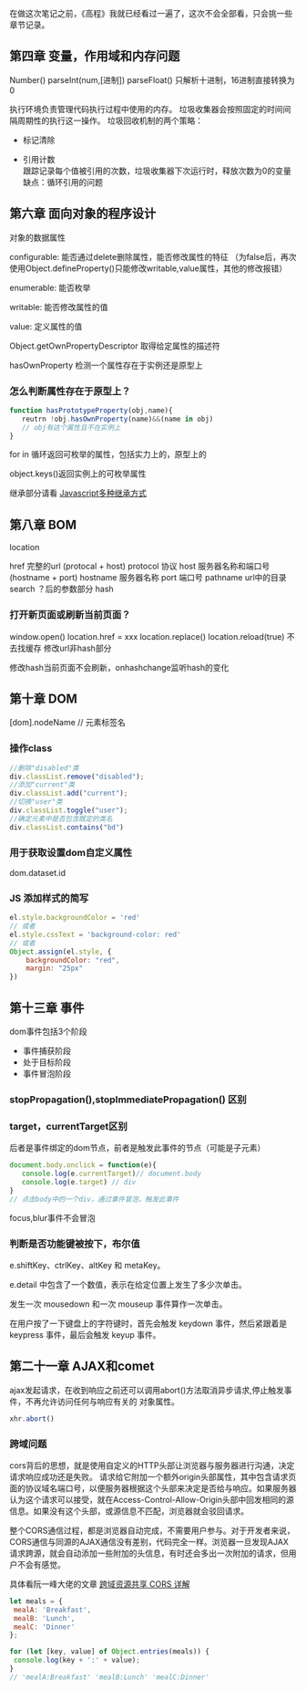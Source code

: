 在做这次笔记之前，《高程》我就已经看过一遍了，这次不会全部看，只会挑一些章节记录。


## 第四章 变量，作用域和内存问题  
Number()
parseInt(num,[进制])
parseFloat() 只解析十进制，16进制直接转换为0


执行环境负责管理代码执行过程中使用的内存。 
垃圾收集器会按照固定的时间间隔周期性的执行这一操作。 
垃圾回收机制的两个策略：
- 标记清除

- 引用计数  
   跟踪记录每个值被引用的次数，垃圾收集器下次运行时，释放次数为0的变量
   缺点：循环引用的问题

## 第六章 面向对象的程序设计

对象的数据属性

configurable: 能否通过delete删除属性，能否修改属性的特征 
（为false后，再次使用Object.defineProperty()只能修改writable,value属性，其他的修改报错）

enumerable: 能否枚举  

writable: 能否修改属性的值

value: 定义属性的值


Object.getOwnPropertyDescriptor  取得给定属性的描述符 

hasOwnProperty   检测一个属性存在于实例还是原型上  

### 怎么判断属性存在于原型上？
```js
function hasPrototypeProperty(obj,name){
   reutrn !obj.hasOwnProperty(name)&&(name in obj)
   // obj有这个属性且不在实例上
}
```

for in 循环返回可枚举的属性，包括实力上的，原型上的

object.keys()返回实例上的可枚举属性  

继承部分请看 [Javascript多种继承方式](https://github.com/lznbuild/my-blog/issues/3)


## 第八章 BOM  

location 

href 完整的url (protocal + host)
protocol 协议
host 服务器名称和端口号 (hostname + port)
hostname 服务器名称
port 端口号
pathname url中的目录
search ？后的参数部分
hash  



### 打开新页面或刷新当前页面？
window.open()
location.href = xxx 
location.replace()
location.reload(true) 不去找缓存 
修改url非hash部分

修改hash当前页面不会刷新，onhashchange监听hash的变化

## 第十章 DOM  

[dom].nodeName // 元素标签名



### 操作class
```js
//删除"disabled"类
div.classList.remove("disabled");
//添加"current"类
div.classList.add("current");
//切换"user"类
div.classList.toggle("user");
//确定元素中是否包含既定的类名
div.classList.contains("bd")  
```


### 用于获取设置dom自定义属性
dom.dataset.id

### JS 添加样式的简写

```js
el.style.backgroundColor = 'red'
// 或者 
el.style.cssText = 'background-color: red'
// 或者
Object.assign(el.style, {
    backgroundColor: "red",
    margin: "25px"
})
```

## 第十三章  事件  
dom事件包括3个阶段  
- 事件捕获阶段
- 处于目标阶段
- 事件冒泡阶段  


### stopPropagation(),stopImmediatePropagation() 区别


### target，currentTarget区别
后者是事件绑定的dom节点，前者是触发此事件的节点（可能是子元素）

```js
document.body.onclick = function(e){
   console.log(e.currentTarget)// document.body
   console.log(e.target) // div
}
// 点击body中的一个div，通过事件冒泡，触发此事件
```

focus,blur事件不会冒泡  
### 判断是否功能键被按下，布尔值
e.shiftKey、ctrlKey、altKey 和 metaKey。  

e.detail 中包含了一个数值，表示在给定位置上发生了多少次单击。  

发生一次 mousedown 和一次 mouseup 事件算作一次单击。


在用户按了一下键盘上的字符键时，首先会触发 keydown 事件，然后紧跟着是 keypress 事件，最后会触发 keyup 事件。



## 第二十一章  AJAX和comet  
ajax发起请求，在收到响应之前还可以调用abort()方法取消异步请求,停止触发事件，不再允许访问任何与响应有关的
对象属性。
```js
xhr.abort()
```  

### 跨域问题  
cors背后的思想，就是使用自定义的HTTP头部让浏览器与服务器进行沟通，决定请求响应成功还是失败。
请求给它附加一个额外origin头部属性，其中包含请求页面的协议域名端口号，以便服务器根据这个头部来决定是否给与响应。如果服务器认为这个请求可以接受，就在Access-Control-Allow-Origin头部中回发相同的源信息。如果没有这个头部，或源信息不匹配，浏览器就会驳回请求。

整个CORS通信过程，都是浏览器自动完成，不需要用户参与。对于开发者来说，CORS通信与同源的AJAX通信没有差别，代码完全一样。浏览器一旦发现AJAX请求跨源，就会自动添加一些附加的头信息，有时还会多出一次附加的请求，但用户不会有感觉。

具体看阮一峰大佬的文章 [跨域资源共享 CORS 详解](http://www.ruanyifeng.com/blog/2016/04/cors.html)



```js
let meals = {
 mealA: 'Breakfast',
 mealB: 'Lunch',
 mealC: 'Dinner'
};

for (let [key, value] of Object.entries(meals)) {
 console.log(key + ':' + value);
}
// 'mealA:Breakfast' 'mealB:Lunch' 'mealC:Dinner'
```




